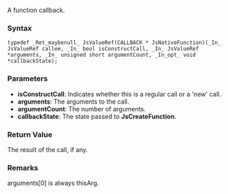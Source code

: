 A function callback.
### Syntax 
```
typedef _Ret_maybenull_ JsValueRef(CALLBACK * JsNativeFunction)(_In_ JsValueRef callee, _In_ bool isConstructCall, _In_ JsValueRef *arguments, _In_ unsigned short argumentCount, _In_opt_ void *callbackState);
```
### Parameters 
* __isConstructCall__: Indicates whether this is a regular call or a 'new' call.
* __arguments__: The arguments to the call.
* __argumentCount__: The number of arguments.
* __callbackState__: The state passed to **JsCreateFunction**.

### Return Value 
The result of the call, if any.

### Remarks 
arguments[0] is always thisArg.  